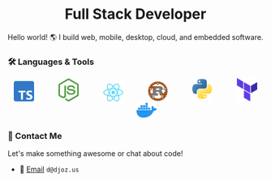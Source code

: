 <h1 align="center">Full Stack Developer</h1>

Hello world! 🌎 I build web, mobile, desktop, cloud, and embedded software. 

### 🛠️ Languages & Tools
<div align="center">
    <a href="https://www.typescriptlang.org/"><img width="40" style="max-width: 100%" src="icons/typescript.png"/></a>
    <a target="_blank" rel="noopener noreferrer" href=""><img width="40" style="max-width: 100%;"></a>
    <a href="https://nodejs.org/en"><img width="40" style="max-width: 100%" src="icons/node.png"/></a>
    <a target="_blank" rel="noopener noreferrer" href=""><img width="40" style="max-width: 100%;"></a>
    <a href="https://react.dev/"><img width="40" style="max-width: 100%" src="icons/react.png"/></a>
    <a target="_blank" rel="noopener noreferrer" href=""><img width="40" style="max-width: 100%;"></a>
    <a href="https://www.rust-lang.org/"><img width="40" style="max-width: 100%" src="icons/rust.png"/></a>
    <a target="_blank" rel="noopener noreferrer" href=""><img width="40" style="max-width: 100%;"></a>
    <a href="https://www.python.org/"><img width="40" style="max-width: 100%" src="icons/python.png"/></a>
    <a target="_blank" rel="noopener noreferrer" href=""><img width="40" style="max-width: 100%;"></a>
    <a href="https://www.terraform.io/"><img width="40" style="max-width: 100%" src="icons/terraform.png"/></a>
    <a target="_blank" rel="noopener noreferrer" href=""><img width="40" style="max-width: 100%;"></a>
    <a href="https://www.docker.com/"><img width="40" style="max-width: 100%" src="icons/docker.png"/></a>
</div>

### 📡 Contact Me
Let's make something awesome or chat about code!
- 📧 [Email](mailto:d@djoz.us) `d@djoz.us`

